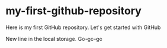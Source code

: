 # my-first-github-repository
Here is my first GitHub repository. Let's get started with GitHub

New line in the local storage.
Go-go-go
